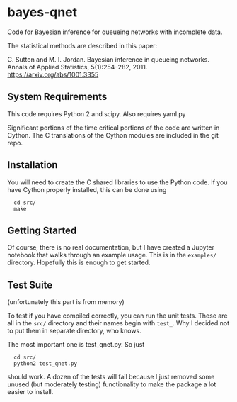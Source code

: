 # bayes-qnet

Code for Bayesian inference for queueing networks with incomplete data.

The statistical methods are described in this paper:

  C. Sutton and M. I. Jordan. 
  Bayesian inference in queueing networks. 
  Annals of Applied Statistics, 5(1):254–282, 2011.
  https://arxiv.org/abs/1001.3355

## System Requirements

This code requires Python 2 and scipy. Also requires
yaml.py

Significant portions
of the time critical portions of the code 
are written in Cython. The C translations
of the Cython modules are included in the git repo.

## Installation

You will need to create the C shared libraries
to use the Python code. If you have Cython properly
installed, this can be done using

```
  cd src/
  make
```

## Getting Started

Of course, there is no real documentation,
but I have created a Jupyter notebook that walks
through an example usage. This is in the `examples/`
directory. Hopefully this is enough to get started.

## Test Suite

(unfortunately this part is from memory)

To test if you have compiled correctly, you can run the unit
tests. These are all in the `src/` directory and their
names begin with `test_`. Why I decided not to put them
in separate directory, who knows.

The most important one is test_qnet.py. So just

```
  cd src/
  python2 test_qnet.py
```

should work. A dozen of the tests will fail because I just
removed some unused (but moderately testing) functionality
to make the package a lot easier to install.


